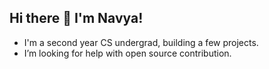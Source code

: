 ## Hi there 👋 I'm Navya!
- I'm a second year  CS undergrad, building a few projects.
- I’m looking for help with open source contribution.
